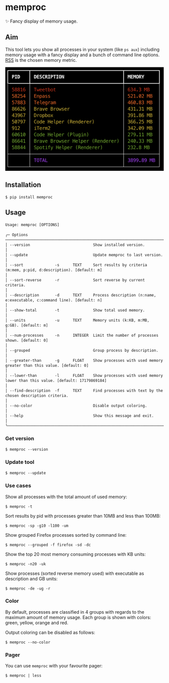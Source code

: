 # memproc

✨ Fancy display of memory usage.

## Aim

This tool lets you show all processes in your system (like `ps aux`) including memory usage with a fancy display and a bunch of command line options. [RSS](https://en.wikipedia.org/wiki/Resident_set_size) is the chosen memory metric.

![Demo](./demo.png)

## Installation

```console
$ pip install memproc
```

## Usage

```console
Usage: memproc [OPTIONS]

╭─ Options ──────────────────────────────────────────────────────────────────────────────────────────────────────────────────────────────────╮
│ --version                            Show installed version.                                                                               │
│ --update                             Update memproc to last version.                                                                       │
│ --sort              -s      TEXT     Sort results by criteria (m:mem, p:pid, d:description). [default: m]                                  │
│ --sort-reverse      -r               Sort reverse by current criteria.                                                                     │
│ --description       -d      TEXT     Process description (n:name, e:executable, c:command line). [default: n]                              │
│ --show-total        -t               Show total used memory.                                                                               │
│ --units             -u      TEXT     Memory units (k:KB, m:MB, g:GB). [default: m]                                                         │
│ --num-processes     -n      INTEGER  Limit the number of processes shown. [default: 0]                                                     │
│ --grouped                            Group process by description.                                                                         │
│ --greater-than      -g      FLOAT    Show processes with used memory greater than this value. [default: 0]                                 │
│ --lower-than        -l      FLOAT    Show processes with used memory lower than this value. [default: 17179869184]                         │
│ --find-description  -f      TEXT     Find processes with text by the chosen description criteria.                                          │
│ --no-color                           Disable output coloring.                                                                                    │
│ --help                               Show this message and exit.                                                                           │
╰────────────────────────────────────────────────────────────────────────────────────────────────────────────────────────────────────────────╯
```

### Get version

```console
$ memproc --version
```

### Update tool

```console
$ memproc --update
```

### Use cases

Show all processes with the total amount of used memory:

```console
$ memproc -t
```

Sort results by pid with processes greater than 10MB and less than 100MB:

```console
$ memproc -sp -g10 -l100 -um
```

Show grouped Firefox processes sorted by command line:

```console
$ memproc --grouped -f firefox -sd -dc
```

Show the top 20 most memory consuming processes with KB units:

```console
$ memproc -n20 -uk
```

Show processes (sorted reverse memory used) with executable as description and GB units:

```console
$ memproc -de -ug -r
```

### Color

By default, processes are classified in 4 groups with regards to the maximum amount of memory usage. Each group is shown with colors: green, yellow, orange and red.

Output coloring can be disabled as follows:

```console
$ memproc --no-color
```

### Pager

You can use `memproc` with your favourite pager:

```console
$ memproc | less
```

